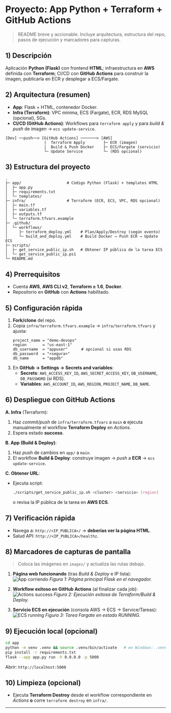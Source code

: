 # Proyecto: App Python + Terraform + GitHub Actions

> README breve y accionable. Incluye arquitectura, estructura del repo, pasos de ejecución y marcadores para capturas.

## 1) Descripción

Aplicación **Python (Flask)** con frontend **HTML**; infraestructura en **AWS** definida con **Terraform**; CI/CD con **GitHub Actions** para construir la imagen, publicarla en ECR y desplegar a ECS/Fargate.

## 2) Arquitectura (resumen)

- **App**: Flask + HTML, contenedor Docker.
- **Infra (Terraform)**: VPC mínima, ECS (Fargate), ECR, RDS MySQL (opcional), SGs.
- **CI/CD (GitHub Actions)**: Workflows para `terraform apply` y para _build & push_ de imagen → `ecs update-service`.

```
[Dev] ──push──> [GitHub Actions] ───────> [AWS]
                 |  Terraform Apply        ├─ ECR (imagen)
                 |  Build & Push Docker    ├─ ECS/Fargate (servicio)
                 └─ Update Service         └─ (RDS opcional)
```

## 3) Estructura del proyecto

```
.
├─ app/                    # Código Python (Flask) + templates HTML
│  ├─ app.py
│  ├─ requirements.txt
│  └─ templates/
├─ infra/                  # Terraform (ECR, ECS, VPC, RDS opcional)
│  ├─ main.tf
│  ├─ variables.tf
│  ├─ outputs.tf
│  └─ terraform.tfvars.example
├─ .github/
│  └─ workflows/
│     ├─ terraform_deploy.yml    # Plan/Apply/Destroy (según evento)
│     └─ build_and_deploy.yml    # Build Docker → Push ECR → Update ECS
├─ scripts/
│  ├─ get_service_public_ip.sh   # Obtener IP pública de la tarea ECS
│  └─ get_service_public_ip.ps1
└─ README.md
```

## 4) Prerrequisitos

- Cuenta **AWS**, **AWS CLI v2**, **Terraform ≥ 1.6**, **Docker**.
- Repositorio en **GitHub** con **Actions** habilitado.

## 5) Configuración rápida

1. **Fork/clone** del repo.
2. Copia `infra/terraform.tfvars.example` → `infra/terraform.tfvars` y ajusta:
   ```hcl
   project_name = "demo-devops"
   region       = "us-east-1"
   db_username  = "appuser"      # opcional si usas RDS
   db_password  = "<segura>"
   db_name      = "appdb"
   ```
3. En **GitHub → Settings → Secrets and variables**:
   - **Secrets**: `AWS_ACCESS_KEY_ID`, `AWS_SECRET_ACCESS_KEY`, `DB_USERNAME`, `DB_PASSWORD` (si RDS).
   - **Variables**: `AWS_ACCOUNT_ID`, `AWS_REGION`, `PROJECT_NAME`, `DB_NAME`.

## 6) Despliegue con GitHub Actions

**A. Infra** (Terraform):

1. Haz _commit/push_ de `infra/terraform.tfvars` a `main` **o** ejecuta manualmente el workflow **Terraform Deploy** en _Actions_.
2. Espera estado **success**.

**B. App (Build & Deploy)**:

1. Haz _push_ de cambios en `app/` a `main`.
2. El workflow **Build & Deploy**: construye imagen → _push_ a **ECR** → `ecs update-service`.

**C. Obtener URL**:

- Ejecuta script:
  ```bash
  ./scripts/get_service_public_ip.sh <cluster> <servicio> [region]
  ```
  o revisa la IP pública de la tarea en **AWS ECS**.

## 7) Verificación rápida

- Navega a: `http://<IP_PUBLICA>/` → **deberías ver la página HTML**.
- Salud API: `http://<IP_PUBLICA>/healthz`.

## 8) Marcadores de **capturas de pantalla**

> Coloca las imágenes en `images/` y actualiza las rutas debajo.

1. **Página web funcionando** (tras _Build & Deploy_ e IP lista):
   ![App corriendo](images/app_running.png)
   _Figura 1: Página principal Flask en el navegador._

2. **Workflow exitoso en GitHub Actions** (al finalizar cada job):
   ![Actions success](images/gh_actions_success.png)
   _Figura 2: Ejecución exitosa de Terraform/Build & Deploy._

3. **Servicio ECS en ejecución** (consola AWS → ECS → Service/Tareas):
   ![ECS running](images/ecs_service_running.png)
   _Figura 3: Tarea Fargate en estado RUNNING._

## 9) Ejecución local (opcional)

```bash
cd app
python -m venv .venv && source .venv/bin/activate   # en Windows: .venv\Scripts\activate
pip install -r requirements.txt
flask --app app.py run -h 0.0.0.0 -p 5000
```

Abrir: `http://localhost:5000`

## 10) Limpieza (opcional)

- Ejecuta **Terraform Destroy** desde el workflow correspondiente en _Actions_ **o** corre `terraform destroy` en `infra/`.

---
